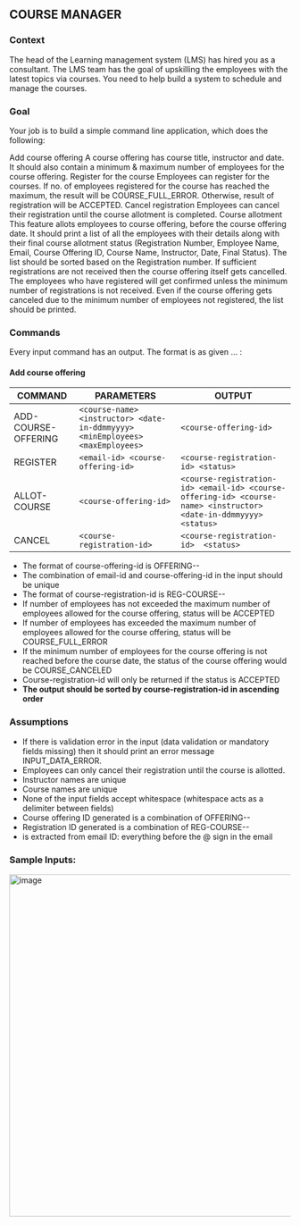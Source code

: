 ## COURSE MANAGER

### Context
The head of the Learning management system (LMS) has hired you as a consultant. The LMS team has the goal of upskilling the employees with the latest topics via courses. You need to help build a system to schedule and manage the courses. 

### Goal
Your job is to build a simple command line application, which does the following:

Add course offering
A course offering has course title, instructor and date.
It should also contain a minimum & maximum number of employees for the course offering.
Register for the course
Employees can register for the courses.
If no. of employees registered for the course has reached the maximum, the result will be COURSE_FULL_ERROR.
Otherwise, result of registration will be ACCEPTED.
Cancel registration
Employees can cancel their registration until the course allotment is completed.
Course allotment
This feature allots employees to course offering, before the course offering date.
It should print a list of all the employees with their details along with their final course allotment status (Registration Number, Employee Name, Email, Course Offering ID, Course Name, Instructor, Date, Final Status). The list should be sorted based on the Registration number.
If sufficient registrations are not received then the course offering itself gets cancelled.
The employees who have registered will get confirmed unless the minimum number of registrations is not received.
Even if the course offering gets canceled due to the minimum number of employees not registered, the list should be printed. 


### Commands
Every input command has an output. The format is as given
<COMMAND> <parameter-1>...<parameter-n> :	<OUTPUT>

#### Add course offering 

| COMMAND              | PARAMETERS                                                                   | OUTPUT                                                                                                            |
|----------------------|------------------------------------------------------------------------------|-------------------------------------------------------------------------------------------------------------------|
| ADD-COURSE-OFFERING  | `<course-name> <instructor> <date-in-ddmmyyyy> <minEmployees> <maxEmployees>` | `<course-offering-id>`                                                                                            |
|REGISTER	 | `<email-id> <course-offering-id>`                                            | `<course-registration-id> <status>`                                                                               |
|ALLOT-COURSE	| `<course-offering-id>`                                                       | 	`<course-registration-id> <email-id> <course-offering-id> <course-name> <instructor> <date-in-ddmmyyyy> <status>` |
|CANCEL| `<course-registration-id>`| 	`<course-registration-id>  <status>`                                                                              |

- The format of course-offering-id is OFFERING-<COURSE-NAME>-<INSTRUCTOR>
-  The combination of email-id and course-offering-id in the input should be unique
-  The format of course-registration-id is REG-COURSE-<EMPLOYEE-NAME>-<COURSE-NAME>
-  If number of employees has not exceeded the maximum number of employees allowed for the course offering, status will be ACCEPTED
-  If number of employees has exceeded the maximum number of employees allowed for the course offering, status will be COURSE_FULL_ERROR
-  If the minimum number of employees for the course offering is not reached before the course date, the status of the course offering would be COURSE_CANCELED
-  Course-registration-id will only be returned if the status is ACCEPTED 
- **The output should be sorted by course-registration-id in ascending order**

### Assumptions
- If there is validation error in the input (data validation or mandatory fields missing) then it should print an error message INPUT_DATA_ERROR.
- Employees can only cancel their registration until the course is allotted.
- Instructor names are unique
- Course names are unique
- None of the input fields accept whitespace (whitespace acts as a delimiter between fields)
- Course offering ID generated is a combination of OFFERING-<COURSENAME>-<INSTRUCTORNAME>
- Registration ID generated is a combination of REG-COURSE-<EMPLOYEENAME>-<COURSENAME>
- <EMPLOYEENAME> is extracted from email ID: everything before the @ sign in the email 

### Sample Inputs: 
<img width="613" alt="image" src="https://github.com/lo0oper/CourseManager/assets/110278052/51e135c6-d96b-4cf0-9b07-4a71b27afb86">
